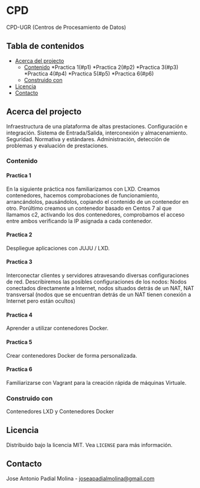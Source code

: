 <!-- PROJECT -->
# CPD
CPD-UGR (Centros de Procesamiento de Datos)

<!-- TABLE OF CONTENTS -->
## Tabla de contenidos

* [Acerca del projecto](#about-the-project)
  * [Contenido](#contens)
    *Practica 1(#p1)
    *Practica 2(#p2)
    *Practica 3(#p3)
    *Practica 4(#p4)
    *Practica 5(#p5)
    *Practica 6(#p6)
  * [Construido con](#built-with)
* [Licencia](#license)
* [Contacto](#contact)


<!-- Acerca del projecto -->
## Acerca del projecto
Infraestructura de una plataforma de altas prestaciones. Configuración e integración. Sistema de Entrada/Salida,
interconexión y almacenamiento. Seguridad. Normativa y estándares. Administración, detección de problemas y evaluación
de prestaciones.

### Contenido
#### Practica 1
En la siguiente práctica nos familiarizamos con LXD. Creamos contenedores, hacemos comprobaciones de funcionamiento, arrancándolos, 
pausándolos, copiando el contenido de un contenedor en otro. Porúltimo creamos un contenedor basado en Centos 7 al que llamamos c2, activando
los dos contenedores, comprobamos el acceso entre ambos verificando la IP asignada a cada contenedor.

#### Practica 2
Despliegue aplicaciones con JUJU / LXD. 

#### Practica 3
Interconectar clientes y servidores atravesando diversas configuraciones de red. Describiremos las posibles configuraciones de los nodos: 
Nodos conectados directamente a Internet, nodos situados detrás de un NAT, NAT transversal (nodos que se encuentran detrás de un NAT tienen conexión a Internet pero están ocultos)

#### Practica 4
Aprender a utilizar contenedores Docker.

#### Practica 5
Crear contenedores Docker de forma personalizada.

#### Practica 6
Familiarizarse con Vagrant para la creación rápida de máquinas Virtuale.

### Construido con
Contenedores LXD y Contenedores Docker

<!-- LICENCIA -->
## Licencia

Distribuido bajo la licencia MIT. Vea `LICENSE` para más información.

<!-- CONTACTO -->
## Contacto

Jose Antonio Padial Molina - joseapadialmolina@gmail.com
